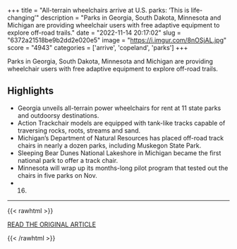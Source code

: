 +++
title = "All-terrain wheelchairs arrive at U.S. parks: ‘This is life-changing’"
description = "Parks in Georgia, South Dakota, Minnesota and Michigan are providing wheelchair users with free adaptive equipment to explore off-road trails."
date = "2022-11-14 20:17:02"
slug = "6372a21518be9b2dd2e020e5"
image = "https://i.imgur.com/8nOSjAL.jpg"
score = "4943"
categories = ['arrive', 'copeland', 'parks']
+++

Parks in Georgia, South Dakota, Minnesota and Michigan are providing wheelchair users with free adaptive equipment to explore off-road trails.

## Highlights

- Georgia unveils all-terrain power wheelchairs for rent at 11 state parks and outdoorsy destinations.
- Action Trackchair models are equipped with tank-like tracks capable of traversing rocks, roots, streams and sand.
- Michigan’s Department of Natural Resources has placed off-road track chairs in nearly a dozen parks, including Muskegon State Park.
- Sleeping Bear Dunes National Lakeshore in Michigan became the first national park to offer a track chair.
- Minnesota will wrap up its months-long pilot program that tested out the chairs in five parks on Nov.
- 16.

---

{{< rawhtml >}}
  <p class="article-category">
    <a target="_blank" href="https://www.washingtonpost.com/travel/2022/11/08/parks-trails-all-terrain-wheelchairs/?utm_source">READ THE ORIGINAL ARTICLE</a>
  </p>
{{< /rawhtml >}}

